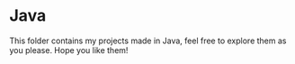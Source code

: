 # Java
This folder contains my projects made in Java, feel free to explore them as you please. Hope you like them!
